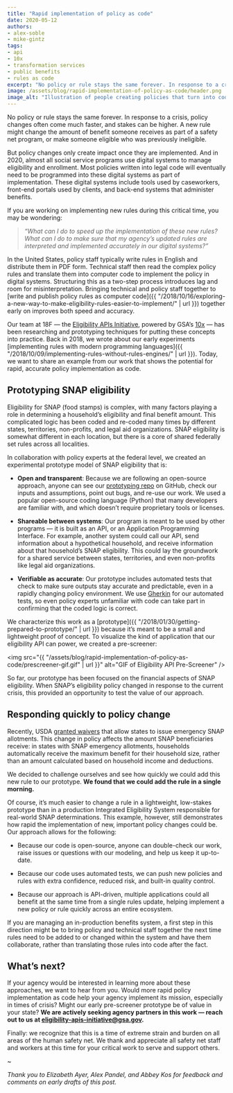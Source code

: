```yaml
---
title: "Rapid implementation of policy as code"
date: 2020-05-12
authors:
- alex-soble
- mike-gintz
tags:
- api
- 10x
- transformation services
- public benefits
- rules as code
excerpt: "No policy or rule stays the same forever. In response to a crisis, policy changes often come much faster, and stakes can be higher."
image: /assets/blog/rapid-implementation-of-policy-as-code/header.png
image_alt: "Illustration of people creating policies that turn into code"
---
```


No policy or rule stays the same forever. In response to a crisis, policy changes often come much faster, and stakes can be higher. A new rule might change the amount of benefit someone receives as part of a safety net program, or make someone eligible who was previously ineligible.

But policy changes only create impact once they are implemented. And in 2020, almost all social service programs use digital systems to manage eligibility and enrollment. Most policies written into legal code will eventually need to be programmed into these digital systems as part of implementation. These digital systems include tools used by caseworkers, front-end portals used by clients, and back-end systems that administer benefits.

If you are working on implementing new rules during this critical time, you may be wondering:

> *“What can I do to speed up the implementation of these new rules? What can I do to make sure that my agency’s updated rules are interpreted and implemented accurately in our digital systems?”*

In the United States, policy staff typically write rules in English and distribute them in PDF form. Technical staff then read the complex policy rules and translate them into computer code to implement the policy in digital systems. Structuring this as a two-step process introduces lag and room for misinterpretation. Bringing technical and policy staff together to [write and publish policy rules as computer code]({{ "/2018/10/16/exploring-a-new-way-to-make-eligibility-rules-easier-to-implement/" | url }}) together early on improves both speed and accuracy.

Our team at 18F — the [Eligibility APIs Initiative](https://github.com/18F/eligibility-rules-service/blob/master/README.md), powered by GSA’s [10x](https://10x.gsa.gov/) — has been researching and prototyping techniques for putting these concepts into practice. Back in 2018, we wrote about our early experiments [implementing rules with modern programming languages]({{ "/2018/10/09/implementing-rules-without-rules-engines/" | url }}). Today, we want to share an example from our work that shows the potential for rapid, accurate policy implementation as code.

## Prototyping SNAP eligibility

Eligibility for SNAP (food stamps) is complex, with many factors playing a role in determining a household’s eligibility and final benefit amount. This complicated logic has been coded and re-coded many times by different states, territories, non-profits, and legal aid organizations. SNAP eligibility is somewhat different in each location, but there is a core of shared federally set rules across all localities.

In collaboration with policy experts at the federal level, we created an experimental prototype model of SNAP eligibility that is:

* **Open and transparent**: Because we are following an open-source approach, anyone can see our [prototyping repo](https://github.com/18F/snap-api-prototype) on GitHub, check our inputs and assumptions, point out bugs, and re-use our work. We used a popular open-source coding language (Python) that many developers are familiar with, and which doesn’t require proprietary tools or licenses.

* **Shareable between systems**: Our program is meant to be used by other programs — it is built as an API, or an Application Programming Interface. For example, another system could call our API, send information about a hypothetical household, and receive information about that household’s SNAP eligibility. This could lay the groundwork for a shared service between states, territories, and even non-profits like legal aid organizations.

* **Verifiable as accurate**: Our prototype includes automated tests that check to make sure outputs stay accurate and predictable, even in a rapidly changing policy environment. We use [Gherkin](https://docs.behat.org/en/v2.5/guides/1.gherkin.html) for our automated tests, so even policy experts unfamiliar with code can take part in confirming that the coded logic is correct.

We characterize this work as a [prototype]({{ "/2018/01/30/getting-prepared-to-prototype/" | url }}) because it’s meant to be a small and lightweight proof of concept. To visualize the kind of application that our eligibility API can power, we created a pre-screener:

<img src="{{ "/assets/blog/rapid-implementation-of-policy-as-code/prescreener-gif.gif" | url }}" alt="GIF of Eligibility API Pre-Screener" />

So far, our prototype has been focused on the financial aspects of SNAP eligibility. When SNAP’s eligibility policy changed in response to the current crisis, this provided an opportunity to test the value of our approach.

## Responding quickly to policy change

Recently, USDA [granted waivers](https://www.fns.usda.gov/disaster/pandemic/snap-emergency-allotments) that allow states to issue emergency SNAP allotments. This change in policy affects the amount SNAP beneficiaries receive: in states with SNAP emergency allotments, households automatically receive the maximum benefit for their household size, rather than an amount calculated based on household income and deductions.

We decided to challenge ourselves and see how quickly we could add this new rule to our prototype. **We found that we could add the rule in a single morning.**

Of course, it’s much easier to change a rule in a lightweight, low-stakes prototype than in a production Integrated Eligibility System responsible for real-world SNAP determinations. This example, however, still demonstrates how rapid the implementation of new, important policy changes could be. Our approach allows for the following:

* Because our code is open-source, anyone can double-check our work, raise issues or questions with our modeling, and help us keep it up-to-date.

* Because our code uses automated tests, we can push new policies and rules with extra confidence, reduced risk, and built-in quality control.

* Because our approach is API-driven, multiple applications could all benefit at the same time from a single rules update, helping implement a new policy or rule quickly across an entire ecosystem.

If you are managing an in-production benefits system, a first step in this direction might be to bring policy and technical staff together the next time rules need to be added to or changed within the system and have them collaborate, rather than translating those rules into code after the fact.

## What’s next?

If your agency would be interested in learning more about these approaches, we want to hear from you. Would more rapid policy implementation as code help your agency implement its mission, especially in times of crisis? Might our early pre-screener prototype be of value in your state? **We are actively seeking agency partners in this work — reach out to us at [eligibility-apis-initiative@gsa.gov](mailto:eligibility-apis-initiative@gsa.gov).**

Finally: we recognize that this is a time of extreme strain and burden on all areas of the human safety net. We thank and appreciate all safety net staff and workers at this time for your critical work to serve and support others.

~

*Thank you to Elizabeth Ayer, Alex Pandel, and Abbey Kos for feedback and comments on early drafts of this post.*

<br/>
<br/>
